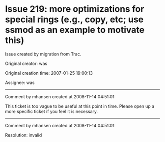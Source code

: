 # Issue 219: more optimizations for special rings (e.g., copy, etc; use ssmod as an example to motivate this)

Issue created by migration from Trac.

Original creator: was

Original creation time: 2007-01-25 19:00:13

Assignee: was




---

Comment by mhansen created at 2008-11-14 04:51:01

This ticket is too vague to be useful at this point in time.  Please open up a more specific ticket if you feel it is necessary.


---

Comment by mhansen created at 2008-11-14 04:51:01

Resolution: invalid
